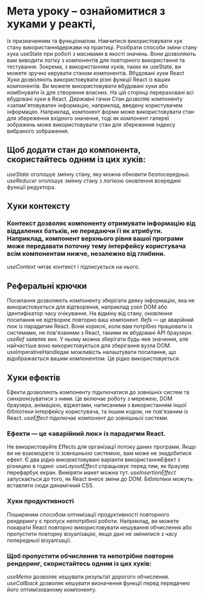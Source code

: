 # Мета уроку – ознайомитися з хуками у реакті,
їх призначенням та функціоналом. Навчитися використовувати хук стану використаннядержави на практиці. Розібрати способи зміни стану хука useState при роботі з масивами в якості значень. Вони дозволяють вам виводити логіку з компонентів для повторного використання та тестування. Зокрема, з використанням хуків, таких як useState, ви можете зручно керувати станом компонентів. Вбудовані хуки React
Хуки дозволяють використовувати різні функції React із ваших компонентів. Ви можете використовувати вбудовані хуки або комбінувати їх для створення власних. На цій сторінці перераховані всі вбудовані хуки в React. Державні гачки
Стан дозволяє компоненту «запам'ятовувати» інформацію, наприклад, введену користувачем інформацію. Наприклад, компонент форми може використовувати стан для збереження вхідного значення, тоді як компонент галереї зображень може використовувати стан для збереження індексу вибраного зображення.

## Щоб додати стан до компонента, скористайтесь одним із цих хуків:
*useState* оголошує змінну стану, яку можна обновити безпосередньо. 
*useReducer* оголошує змінну стану з логікою оновлення всередині функції редуктора. 

## Хуки контексту 
### Контекст дозволяє компоненту отримувати інформацію від віддалених батьків, не передаючи її як атрибути. Наприклад, компонент верхнього рівня вашої програми може передавати поточну тему інтерфейсу користувача всім компонентам нижче, незалежно від глибини.
*useContext* читає контекст і підписується на нього. 

## Реферальні крючки 
Посилання дозволяють компоненту зберігати деяку інформацію, яка не використовується для відтворення, наприклад узел DOM або ідентифікатор часу очікування. На відміну від стану, оновлення посилання не відтворює повторно ваш компонент. 
*Refs* — це аварійний люк із парадигми React. Вони корисні, коли вам потрібно працювати із системами, не пов'язаними з React, такими як вбудовані API браузери.
*useRef* заявляє вих. У ньому можна зберігати будь-яке значення, але найчастіше воно використовується для зберігання вузла DOM.
useImperativeHandleдає можливість налаштувати посилання, що відображається вашим компонентом. Це рідко використовується.

 ## Хуки ефектів
 Ефекти дозволяють компоненту підключатися до зовнішніх систем та синхронізуватися з ними. Це включає роботу з мережею, DOM браузера, анімацією, віджетами, написаними з використанням іншої бібліотеки інтерфейсу користувача, та іншим кодом, не пов'язаним із React.
 *useEffect* підключає компонент до зовнішньої системи.
 
 ### Ефекти — це «аварійний люк» із парадигми React. 
 Не використовуйте Effects для організації потоку даних програми. Якщо ви не взаємодієте із зовнішньою системою, вам може не знадобитися ефект.
 Є два рідко використовувані варіанти використанняЕфект з різницею в годині:
 *useLayoutEffect* спрацьовує перед тим, як браузер перефарбує екран. Виміряти макет можна тут.
 *useInsertionEffect* запускається до того, як React внесе зміни до DOM. Бібліотеки можуть вставляти сюди динамічний CSS.

 ### Хуки продуктивності
 Поширеним способом оптимізації продуктивності повторного рендерингу є пропуск непотрібної роботи. Наприклад, ви можете покарати React повторно використовувати кешування обчислення або пропустити повторну візуалізацію, якщо дані не змінилися з часу попередньої візуалізації.

 ### Щоб пропустити обчислення та непотрібне повторне рендеринг, скористайтесь одним із цих хуків:
 *useMemo* дозволяє кешувати результат дорогого обчислення.
 *useCallback* дозволяє кешувати визначення функції перед передачею його оптимізованому компоненту.

